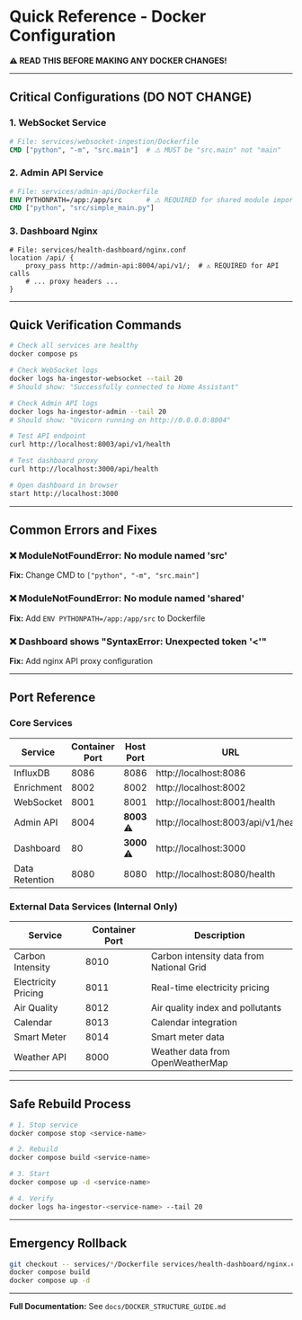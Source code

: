 # Quick Reference - Docker Configuration

**⚠️ READ THIS BEFORE MAKING ANY DOCKER CHANGES!**

---

## Critical Configurations (DO NOT CHANGE)

### 1. WebSocket Service
```dockerfile
# File: services/websocket-ingestion/Dockerfile
CMD ["python", "-m", "src.main"]  # ⚠️ MUST be "src.main" not "main"
```

### 2. Admin API Service
```dockerfile
# File: services/admin-api/Dockerfile
ENV PYTHONPATH=/app:/app/src      # ⚠️ REQUIRED for shared module imports
CMD ["python", "src/simple_main.py"]
```

### 3. Dashboard Nginx
```nginx
# File: services/health-dashboard/nginx.conf
location /api/ {
    proxy_pass http://admin-api:8004/api/v1/;  # ⚠️ REQUIRED for API calls
    # ... proxy headers ...
}
```

---

## Quick Verification Commands

```bash
# Check all services are healthy
docker compose ps

# Check WebSocket logs
docker logs ha-ingestor-websocket --tail 20
# Should show: "Successfully connected to Home Assistant"

# Check Admin API logs
docker logs ha-ingestor-admin --tail 20
# Should show: "Uvicorn running on http://0.0.0.0:8004"

# Test API endpoint
curl http://localhost:8003/api/v1/health

# Test dashboard proxy
curl http://localhost:3000/api/health

# Open dashboard in browser
start http://localhost:3000
```

---

## Common Errors and Fixes

### ❌ ModuleNotFoundError: No module named 'src'
**Fix:** Change CMD to `["python", "-m", "src.main"]`

### ❌ ModuleNotFoundError: No module named 'shared'
**Fix:** Add `ENV PYTHONPATH=/app:/app/src` to Dockerfile

### ❌ Dashboard shows "SyntaxError: Unexpected token '<'"
**Fix:** Add nginx API proxy configuration

---

## Port Reference

### Core Services

| Service | Container Port | Host Port | URL |
|---------|---------------|-----------|-----|
| InfluxDB | 8086 | 8086 | http://localhost:8086 |
| Enrichment | 8002 | 8002 | http://localhost:8002 |
| WebSocket | 8001 | 8001 | http://localhost:8001/health |
| Admin API | 8004 | **8003** ⚠️ | http://localhost:8003/api/v1/health |
| Dashboard | 80 | **3000** ⚠️ | http://localhost:3000 |
| Data Retention | 8080 | 8080 | http://localhost:8080/health |

### External Data Services (Internal Only)

| Service | Container Port | Description |
|---------|---------------|-------------|
| Carbon Intensity | 8010 | Carbon intensity data from National Grid |
| Electricity Pricing | 8011 | Real-time electricity pricing |
| Air Quality | 8012 | Air quality index and pollutants |
| Calendar | 8013 | Calendar integration |
| Smart Meter | 8014 | Smart meter data |
| Weather API | 8000 | Weather data from OpenWeatherMap |

---

## Safe Rebuild Process

```bash
# 1. Stop service
docker compose stop <service-name>

# 2. Rebuild
docker compose build <service-name>

# 3. Start
docker compose up -d <service-name>

# 4. Verify
docker logs ha-ingestor-<service-name> --tail 20
```

---

## Emergency Rollback

```bash
git checkout -- services/*/Dockerfile services/health-dashboard/nginx.conf
docker compose build
docker compose up -d
```

---

**Full Documentation:** See `docs/DOCKER_STRUCTURE_GUIDE.md`

